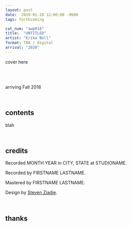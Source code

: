 ```yaml
---
layout: post
date:  2019-01-20 12:00:00 -0600
tags: forthcoming

cat_num: "awp018"
title:  "UNTITLED"
artist: "Erika Bell"
format: TBA / digital
arrival: "2020"
---
```


cover here

<br/>

<br/>arriving Fall 2018

<br/>

## contents

blah

<br/>

## credits

Recorded MONTH YEAR in CITY, STATE at STUDIONAME.

Recorded by FIRSTNAME LASTNAME.

Mastered by FIRSTNAME LASTNAME.

Design by [Steven Ziadie](http://s-ziadie.com/).

<br/>

## thanks
